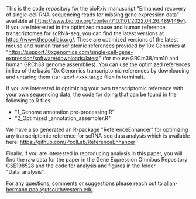 This is the code repository for the bioRxiv manuscript "Enhanced recovery of single-cell RNA-sequencing reads for missing gene expression data" available at https://www.biorxiv.org/content/10.1101/2022.04.26.489449v1. If you are interested in the optimized mouse and human reference transcriptomes for scRNA-seq, you can find the latest versions at https://www.thepoollab.org/. These are optimized versions of the latest mouse and human transcriptomic references provided by 10x Genomics at "https://support.10xgenomics.com/single-cell-gene-expression/software/downloads/latest" (for mouse GRCm38/mm10 and human GRCh38 genome assemblies). You can use the optimized references in lieu of the basic 10x Genomics transcriptomic references by downloading and untaring them (tar -zxvf <xxx.tar.gz file> in terminal).



If you are interested in optimizing your own transcriptomic reference with your own sequencing data, the code for doing that can be found in the following to R files:
* "1_Genome annotation pre-processing.R"
* "2_Optimized _annotation_assembler.R"

We have also generated an R-package "ReferenceEnhancer" for optimizing any transcriptomic reference for scRNA-seq data analysis which is available here: https://github.com/PoolLab/ReferenceEnhancer


Finally, if you are interested in reproducing analysis in this paper, you will find the raw data for the paper in the Gene Expression Omnibus Repository GSE198528 and the code for analysis and figures in the folder "Data_analysis".

For any questions, comments or suggestions please reach out to allan-hermann.pool@utsouthwestern.edu.
